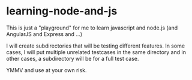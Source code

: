 # learning-node-and-js

This is just a "playground" for me to learn javascript and node.js (and AngularJS and Express and ...)

I will create subdirectories that will be testing different features.  In some cases,
I will put multiple unrelated testcases in the same directory and in other cases,
a subdirectory will be for a full test case.

YMMV and use at your own risk.
